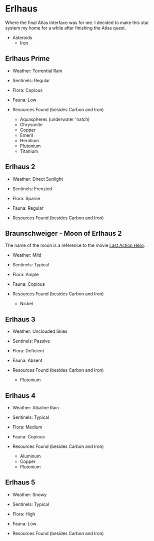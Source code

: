 # Erlhaus

Where the final Atlas Interface was for me. I decided to make this star system my home for a while after finishing the Atlas quest.

* Asteroids
    * Iron

## Erlhaus Prime

* Weather: Torrential Rain
* Sentinels: Regular
* Flora: Copious
* Fauna: Low

* Resources Found (besides Carbon and Iron)
    * Aquaspheres (underwater 'natch)
    * Chrysonite
    * Copper
    * Emeril
    * Heridium
    * Plutonium
    * Titanium

## Erlhaus 2

* Weather: Direct Sunlight
* Sentinels: Frenzied
* Flora: Sparse
* Fauna: Regular

* Resources Found (besides Carbon and Iron)

## Braunschweiger - Moon of Erlhaus 2

The name of the moon is a reference to the movie [Last Action Hero][last-action-hero].

* Weather: Mild
* Sentinels: Typical
* Flora: Ample
* Fauna: Copious

* Resources Found (besides Carbon and Iron)
    * Nickel

## Erlhaus 3

* Weather: Unclouded Skies
* Sentinels: Passive
* Flora: Deficient
* Fauna: Absent

* Resources Found (besides Carbon and Iron)
    * Plutonium

## Erlhaus 4

* Weather: Alkaline Rain
* Sentinels: Typical
* Flora: Medium
* Fauna: Copious

* Resources Found (besides Carbon and Iron)
    * Aluminum
    * Copper
    * Plutonium

## Erlhaus 5

* Weather: Snowy
* Sentinels: Typical
* Flora: High
* Fauna: Low

* Resources Found (besides Carbon and Iron)

[last-action-hero]: http://www.imdb.com/title/tt0107362/
